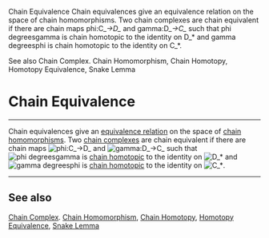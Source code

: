 Chain Equivalence
Chain equivalences give an equivalence relation on the space of chain homomorphisms. Two chain complexes are chain equivalent if there are chain maps phi:C_*->D_* and gamma:D_*->C_* such that phi degreesgamma is chain homotopic to the identity on D_* and gamma degreesphi is chain homotopic to the identity on C_*.

See also
Chain Complex. Chain Homomorphism, Chain Homotopy, Homotopy Equivalence, Snake Lemma

# Chain Equivalence

---

Chain equivalences give an [equivalence relation](https://mathworld.wolfram.com/EquivalenceRelation.html) on the space of [chain homomorphisms](https://mathworld.wolfram.com/ChainHomomorphism.html). Two [chain complexes](https://mathworld.wolfram.com/ChainComplex.html) are chain equivalent if there are chain maps ![phi:C_*->D_*](https://mathworld.wolfram.com/images/equations/ChainEquivalence/Inline1.svg) and ![gamma:D_*->C_*](https://mathworld.wolfram.com/images/equations/ChainEquivalence/Inline2.svg) such that ![phi degreesgamma](https://mathworld.wolfram.com/images/equations/ChainEquivalence/Inline3.svg) is [chain homotopic](https://mathworld.wolfram.com/ChainHomotopy.html) to the identity on ![D_*](https://mathworld.wolfram.com/images/equations/ChainEquivalence/Inline4.svg) and ![gamma degreesphi](https://mathworld.wolfram.com/images/equations/ChainEquivalence/Inline5.svg) is [chain homotopic](https://mathworld.wolfram.com/ChainHomotopy.html) to the identity on ![C_*](https://mathworld.wolfram.com/images/equations/ChainEquivalence/Inline6.svg).

---

## See also

[Chain Complex](https://mathworld.wolfram.com/ChainComplex.html). [Chain Homomorphism](https://mathworld.wolfram.com/ChainHomomorphism.html), [Chain Homotopy](https://mathworld.wolfram.com/ChainHomotopy.html), [Homotopy Equivalence](https://mathworld.wolfram.com/HomotopyEquivalence.html), [Snake Lemma](https://mathworld.wolfram.com/SnakeLemma.html)